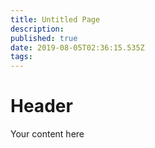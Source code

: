 ```yaml
---
title: Untitled Page
description: 
published: true
date: 2019-08-05T02:36:15.535Z
tags: 
---
```


# Header

Your content here